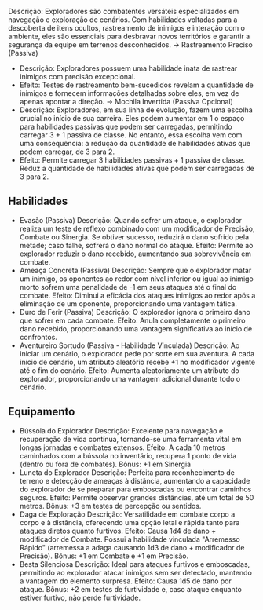 Descrição:
Exploradores são combatentes versáteis especializados em navegação e exploração de cenários. Com habilidades voltadas para a descoberta de itens ocultos, rastreamento de inimigos e interação com o ambiente, eles são essenciais para desbravar novos territórios e garantir a segurança da equipe em terrenos desconhecidos.
-> Rastreamento Preciso (Passiva)
- Descrição: Exploradores possuem uma habilidade inata de rastrear inimigos com precisão excepcional.
- Efeito: Testes de rastreamento bem-sucedidos revelam a quantidade de inimigos e fornecem informações detalhadas sobre eles, em vez de apenas apontar a direção.
-> Mochila Invertida (Passiva Opcional)
- Descrição: Exploradores, em sua linha de evolução, fazem uma escolha crucial no início de sua carreira. Eles podem aumentar em 1 o espaço para habilidades passivas que podem ser carregadas, permitindo carregar 3 + 1 passiva de classe. No entanto, essa escolha vem com uma consequência: a redução da quantidade de habilidades ativas que podem carregar, de 3 para 2.
- Efeito: Permite carregar 3 habilidades passivas + 1 passiva de classe. Reduz a quantidade de habilidades ativas que podem ser carregadas de 3 para 2.
## Habilidades
- Evasão (Passiva)
	Descrição: Quando sofrer um ataque, o explorador realiza um teste de reflexo combinado com um modificador de Precisão, Combate ou Sinergia. Se obtiver sucesso, reduzirá o dano sofrido pela metade; caso falhe, sofrerá o dano normal do ataque.
	Efeito: Permite ao explorador reduzir o dano recebido, aumentando sua sobrevivência em combate.
- Ameaça Concreta (Passiva)
	Descrição: Sempre que o explorador matar um inimigo, os oponentes ao redor com nível inferior ou igual ao inimigo morto sofrem uma penalidade de -1 em seus ataques até o final do combate.
	Efeito: Diminui a eficácia dos ataques inimigos ao redor após a eliminação de um oponente, proporcionando uma vantagem tática.
- Duro de Ferir (Passiva)
	Descrição: O explorador ignora o primeiro dano que sofrer em cada combate.
	Efeito: Anula completamente o primeiro dano recebido, proporcionando uma vantagem significativa ao início de confrontos.
- Aventureiro Sortudo (Passiva - Habilidade Vinculada)
	Descrição: Ao iniciar um cenário, o explorador pede por sorte em sua aventura. A cada início de cenário, um atributo aleatório recebe +1 no modificador vigente até o fim do cenário.
	Efeito: Aumenta aleatoriamente um atributo do explorador, proporcionando uma vantagem adicional durante todo o cenário.
## Equipamento
- Bússola do Explorador
	Descrição: Excelente para navegação e recuperação de vida contínua, tornando-se uma ferramenta vital em longas jornadas e combates extensos.
	Efeito: A cada 10 metros caminhados com a bússola no inventário, recupera 1 ponto de vida (dentro ou fora de combates).
	Bônus: +1 em Sinergia
- Luneta do Explorador
	Descrição: Perfeita para reconhecimento de terreno e detecção de ameaças à distância, aumentando a capacidade do explorador de se preparar para emboscadas ou encontrar caminhos seguros.
	Efeito: Permite observar grandes distâncias, até um total de 50 metros.
	Bônus: +3 em testes de percepção ou sentidos.
- Daga de Exploração
	Descrição: Versatilidade em combate corpo a corpo e à distância, oferecendo uma opção letal e rápida tanto para ataques diretos quanto furtivos.
	Efeito: Causa 1d4 de dano + modificador de Combate. Possui a habilidade vinculada "Arremesso Rápido" (arremessa a adaga causando 1d3 de dano + modificador de Precisão).
	Bônus: +1 em Combate e +1 em Precisão.
- Besta Silenciosa
	Descrição: Ideal para ataques furtivos e emboscadas, permitindo ao explorador atacar inimigos sem ser detectado, mantendo a vantagem do elemento surpresa.
	Efeito: Causa 1d5 de dano por ataque.
	Bônus: +2 em testes de furtividade e, caso ataque enquanto estiver furtivo, não perde furtividade.